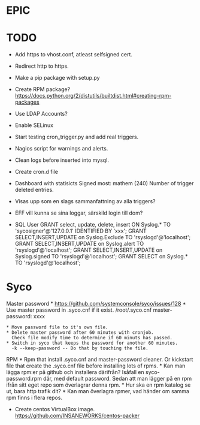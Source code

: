 EPIC
====

TODO
====

* Add https to vhost.conf, atleast selfsigned cert.
* Redirect http to https.


* Make a pip package with setup.py
* Create RPM package?
    https://docs.python.org/2/distutils/builtdist.html#creating-rpm-packages
* Use LDAP Accounts?
* Enable SELinux

* Start testing cron_trigger.py and add real triggers.    
* Nagios script for warnings and alerts.
* Clean logs before inserted into mysql.
* Create cron.d file


* Dashboard with statisicts
    Signed most: mathem (240)
    Number of trigger deleted entries.
* Visas upp som en slags sammanfattning av alla triggers?



* EFF vill kunna se sina loggar, särskild login till dom?

* SQL User
    GRANT select, update, delete, insert ON Syslog.* TO 'sycosigner'@'127.0.0.1' IDENTIFIED BY 'xxx';
    GRANT SELECT,INSERT,UPDATE on Syslog.Exclude TO 'rsyslogd'@'localhost';
    GRANT SELECT,INSERT,UPDATE on Syslog.alert TO 'rsyslogd'@'localhost';
    GRANT SELECT,INSERT,UPDATE on Syslog.signed TO 'rsyslogd'@'localhost';
    GRANT SELECT on Syslog.* TO 'rsyslogd'@'localhost';


Syco
====

Master password
    * https://github.com/systemconsole/syco/issues/128
    * Use master password in .syco.cnf if it exist. 
      /root/.syco.cnf
      master-password: xxxx
      
    * Move password file to it's own file.
    * Delete master password after 60 minutes with cronjob.
      Check file modify time to determine if 60 minuts has passed.
    * Switch in syco that keeps the password for another 60 minutes.
      -k --keep-password -- Do that by touching the file.

RPM
    * Rpm that install .syco.cnf and master-password cleaner.
      Or kickstart file that create the .syco.cnf file before installing lots
      of rpms.
    * Kan man lägga rpm:er på github och installera därifrån?
      Isåfall en syco-password.rpm där, med default password.
      Sedan att man lägger på en rpm ifrån sitt eget repo som överlagrar denna
      rpm.
    * Hur ska en rpm katalog se ut, bara http trafik dit?
    * Kan man överlagra rpmer, vad händer om samma rpm finns i flera repos.  
* Create centos VirtualBox image.
  https://github.com/INSANEWORKS/centos-packer

